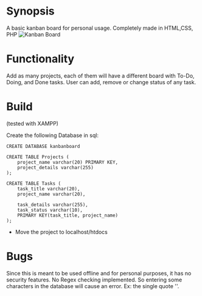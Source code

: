 # Synopsis

A basic kanban board for personal usage. Completely made in HTML,CSS, PHP
![Kanban Board](screenshot.jpg, "Kanban Board")

# Functionality

Add as many projects, each of them will have a different board with To-Do, Doing, and Done tasks.
User can add, remove or change status of any task.

# Build

(tested with XAMPP)

Create the following Database in sql:
```
CREATE DATABASE kanbanboard

CREATE TABLE Projects (
    project_name varchar(20) PRIMARY KEY,
    project_details varchar(255)
); 

CREATE TABLE Tasks (
    task_title varchar(20),
    project_name varchar(20),
    
    task_details varchar(255),
    task_status varchar(10),
    PRIMARY KEY(task_title, project_name)
); 
```
* Move the project to localhost/htdocs


# Bugs

Since this is meant to be used offline and for personal purposes, it has no security features.
No Regex checking implemented. So entering some characters in the database will cause an error.
Ex: the single quote ''.
